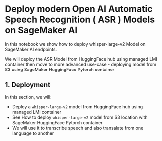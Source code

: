 # Deploy modern Open AI Automatic Speech Recognition ( ASR ) Models on SageMaker AI

In this notebook we show how to deploy whisper-large-v2 Model on SageMaker AI endpoints.

We will deploy the ASR Model from  HuggingFace hub using managed LMI container then move to more advanced use-case - deploying model from S3 using SageMaker HuggingFace Pytorch container


## 1. Deployment

In this section, we will:
- Deploy a `whisper-large-v2` model from HuggingFace hub using managed LMI container
- See How to deploy `whisper-large-v2` model from S3 location with SageMaker HuggingFace Pytorch container
- We will use it to transcribe speech and also transalate from one language to another